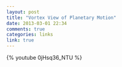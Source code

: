 ```yaml
---
layout: post
title: "Vortex View of Planetary Motion"
date: 2013-03-01 22:34
comments: true
categories: links
link: true
---
```

{% youtube 0jHsq36_NTU %}
